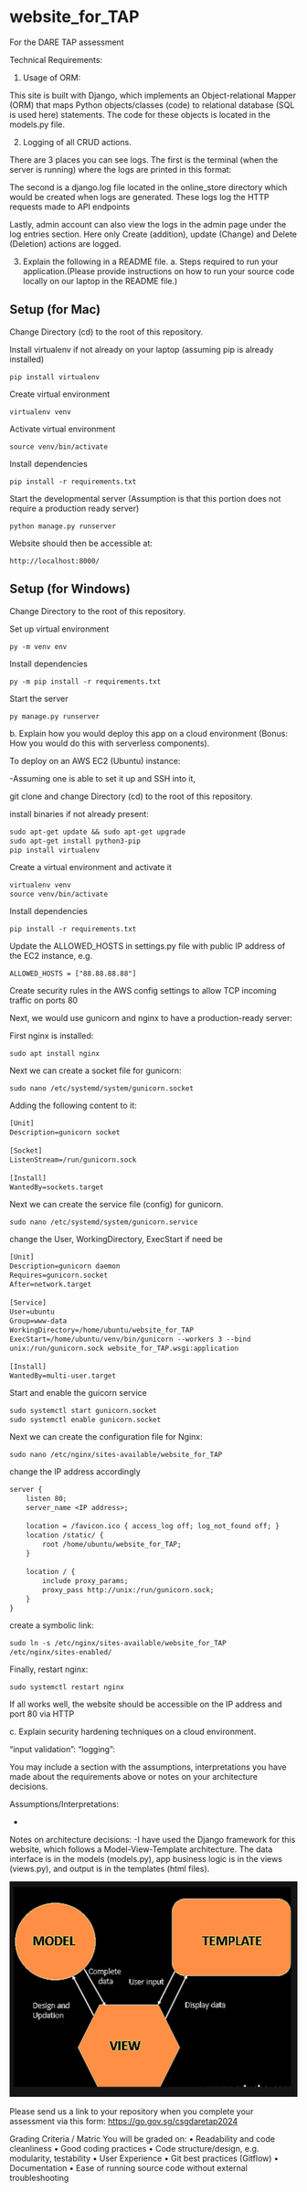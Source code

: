 # website_for_TAP
For the DARE TAP assessment


Technical Requirements:
1. Usage of ORM:

This site is built with Django, which implements an Object-relational Mapper (ORM) that maps Python objects/classes (code) to relational database (SQL is used here) statements. The code for these objects is located in the models.py file.



2. Logging of all CRUD actions.

There are 3 places you can see logs. The first is the terminal (when the server is running) where the logs are printed in this format:

The second is a django.log file located in the online_store directory which would be created when logs are generated. These logs log the HTTP requests made to API endpoints

Lastly, admin account can also view the logs in the admin page under the log entries section. Here only Create (addition), update (Change) and Delete (Deletion) actions are logged.



3. Explain the following in a README file.
a. Steps required to run your application.(Please provide instructions on how to run your source code locally on our laptop in the README file.)


## Setup (for Mac)
Change Directory (cd) to the root of this repository.

Install virtualenv if not already on your laptop (assuming pip is already installed)

```
pip install virtualenv
```

Create virtual environment

```
virtualenv venv
```

Activate virtual environment
```
source venv/bin/activate
```

Install dependencies 
```
pip install -r requirements.txt
```

Start the developmental server (Assumption is that this portion does not require a production ready server)
```
python manage.py runserver
```

Website should then be accessible at:
```
http://localhost:8000/
```

## Setup (for Windows)
Change Directory to the root of this repository.

Set up virtual environment
```
py -m venv env
```

Install dependencies 
```
py -m pip install -r requirements.txt
```

Start the server
```
py manage.py runserver
```


b. Explain how you would deploy this app on a cloud environment (Bonus: How you would
do this with serverless components).

To deploy on an AWS EC2 (Ubuntu) instance:

-Assuming one is able to set it up and SSH into it,

git clone and change Directory (cd) to the root of this repository.

install binaries if not already present:
```
sudo apt-get update && sudo apt-get upgrade
sudo apt-get install python3-pip
pip install virtualenv
```

Create a virtual environment and activate it
```
virtualenv venv
source venv/bin/activate
```

Install dependencies 
```
pip install -r requirements.txt
```

Update the ALLOWED_HOSTS in settings.py file with public IP address of the EC2 instance, e.g.
```
ALLOWED_HOSTS = ["88.88.88.88"]
```

Create security rules in the AWS config settings to allow TCP incoming traffic on ports 80

Next, we would use gunicorn and nginx to have a production-ready server:

First nginx is installed:
```
sudo apt install nginx
```

Next we can create a socket file for gunicorn:
```
sudo nano /etc/systemd/system/gunicorn.socket
```

Adding the following content to it:
```
[Unit]
Description=gunicorn socket

[Socket]
ListenStream=/run/gunicorn.sock

[Install]
WantedBy=sockets.target
```

Next we can create the service file (config) for gunicorn. 
```
sudo nano /etc/systemd/system/gunicorn.service
```

change the User, WorkingDirectory, ExecStart if need be
```
[Unit]
Description=gunicorn daemon
Requires=gunicorn.socket
After=network.target

[Service]
User=ubuntu
Group=www-data
WorkingDirectory=/home/ubuntu/website_for_TAP
ExecStart=/home/ubuntu/venv/bin/gunicorn --workers 3 --bind unix:/run/gunicorn.sock website_for_TAP.wsgi:application

[Install]
WantedBy=multi-user.target
```

Start and enable the guicorn service
```
sudo systemctl start gunicorn.socket
sudo systemctl enable gunicorn.socket
```

Next we can create the configuration file for Nginx:
```
sudo nano /etc/nginx/sites-available/website_for_TAP
```

change the IP address accordingly

```
server {
    listen 80;
    server_name <IP address>;

    location = /favicon.ico { access_log off; log_not_found off; }
    location /static/ {
        root /home/ubuntu/website_for_TAP;
    }

    location / {
        include proxy_params;
        proxy_pass http://unix:/run/gunicorn.sock;
    }
}
```

create a symbolic link:
```
sudo ln -s /etc/nginx/sites-available/website_for_TAP /etc/nginx/sites-enabled/
```

Finally, restart nginx:
```
sudo systemctl restart nginx
```

If all works well, the website should be accessible on the IP address and port 80 via HTTP

c. Explain security hardening techniques on a cloud environment.

“input validation”: 
“logging”:

You may include a section with the assumptions, interpretations you have made about the requirements above or notes on your architecture decisions.


Assumptions/Interpretations:

-

Notes on architecture decisions:
-I have used the Django framework for this website, which follows a Model-View-Template architecture. The data interface  is in the models (models.py), app business logic is in the views (views.py), and output is in the templates (html files).

![Alt text](<Screenshot 2023-09-18 at 2.55.37 pm.png>)


Please send us a link to your repository when you complete your assessment via this form:
https://go.gov.sg/csgdaretap2024

Grading Criteria / Matric
You will be graded on:
• Readability and code cleanliness
• Good coding practices
• Code structure/design, e.g. modularity, testability
• User Experience
• Git best practices (Gitflow)
• Documentation
• Ease of running source code without external troubleshooting
